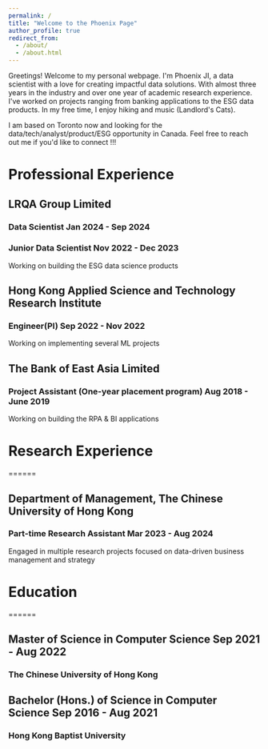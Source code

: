 ```yaml
---
permalink: /
title: "Welcome to the Phoenix Page"
author_profile: true
redirect_from: 
  - /about/
  - /about.html
---
```


Greetings! Welcome to my personal webpage. I'm Phoenix JI, a data scientist with a love for creating impactful data solutions. With almost three years in the industry and over one year of academic research experience. I've worked on projects ranging from banking applications to the ESG data products. In my free time, I enjoy hiking and music (Landlord's Cats). 

I am based on Toronto now and looking for the data/tech/analyst/product/ESG opportunity in Canada. Feel free to reach out me if you'd like to connect !!!


# Professional Experience

## LRQA Group Limited

### Data Scientist               Jan 2024 - Sep 2024
### Junior Data Scientist        Nov 2022 - Dec 2023

Working on building the ESG data science products

## Hong Kong Applied Science and Technology Research Institute

### Engineer(PI)                 Sep 2022 - Nov 2022

Working on implementing several ML projects

## The Bank of East Asia Limited
### Project Assistant (One-year placement program)        Aug 2018 - June 2019

Working on building the RPA & BI applications


# Research Experience
======

## Department of Management, The Chinese University of Hong Kong

### Part-time Research Assistant Mar 2023 - Aug 2024

Engaged in multiple research projects focused on data-driven business management and strategy


# Education
======

## Master of Science in Computer Science                  Sep 2021 - Aug 2022
### The Chinese University of Hong Kong       

## Bachelor (Hons.) of Science in Computer Science        Sep 2016 - Aug 2021
### Hong Kong Baptist University               

